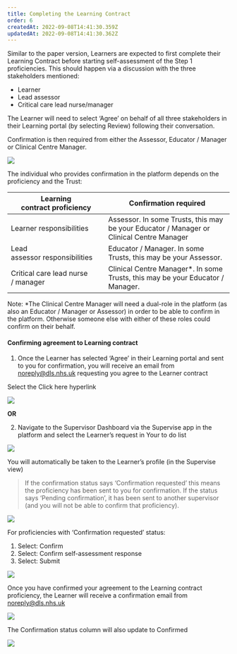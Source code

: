 ```yaml
---
title: Completing the Learning Contract
order: 6
createdAt: 2022-09-08T14:41:30.359Z
updatedAt: 2022-09-08T14:41:30.362Z
---
```

Similar to the paper version, Learners are expected to first complete their Learning Contract before starting self-assessment of the Step 1 proficiencies. This should happen via a discussion with the three stakeholders mentioned:​

* Learner​
* Lead assessor​
* Critical care lead nurse/manager ​

​The Learner will need to select ‘Agree’ on behalf of all three stakeholders in their Learning portal (by selecting Review) following their conversation.​

Confirmation is then required from either the Assessor, Educator / Manager or Clinical Centre Manager.​

![](/img/em-6-01-Learning-contract.jpg)

The individual who provides confirmation in the platform depends on the proficiency and the Trust:​

| ​Learning contract proficiency​     | Confirmation required​                                                                    |
| ----------------------------------- | ----------------------------------------------------------------------------------------- |
| ​Learner responsibilities​          | Assessor. In some Trusts, this may be your Educator / Manager or Clinical Centre Manager​ |
| Lead assessor responsibilities​     | Educator / Manager. In some Trusts, this may be your Assessor.​                           |
| Critical care lead nurse / manager​ | Clinical Centre Manager*. In some Trusts, this may be your Educator / Manager.​           |

Note: *The Clinical Centre Manager will need a dual-role in the platform (as also an Educator / Manager or Assessor) in order to be able to confirm in the platform. Otherwise someone else with either of these roles could confirm on their behalf.​

#### Confirming agreement to Learning contract

1. Once the Learner has selected ‘Agree’ in their Learning portal and sent to you for confirmation, you will receive an email from noreply@dls.nhs.uk requesting you agree to the Learner contract​

Select the Click here hyperlink​

![](/img/em-6-02-Confirming.jpg)

**OR**

2. Navigate to the Supervisor Dashboard via the Supervise app in the platform and select the Learner’s request in Your to do list

![](/img/em-6-03-Confirming.jpg)

You will automatically be taken to the Learner’s profile (in the Supervise view)​

> If the confirmation status says ‘Confirmation requested’ this means the proficiency has been sent to you for confirmation. If the status says ‘Pending confirmation’, it has been sent to another supervisor (and you will not be able to confirm that proficiency).​

![](/img/em-6-04-Confirming.jpg)

For proficiencies with ‘Confirmation requested’ status: ​

1. Select: Confirm ​
2. Select: Confirm self-assessment response​
3. Select: Submit​

![](/img/em-6-05-Confirming.jpg)

​Once you have confirmed your agreement to the Learning contract proficiency, the Learner will receive a confirmation email from noreply@dls.nhs.uk​​

![](/img/em-6-06-Confirming.jpg)

The Confirmation status column will also update to Confirmed​

![](/img/em-6-07-Confirming.jpg)
